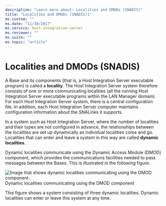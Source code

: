 ```yaml
---
description: "Learn more about: Localities and DMODs (SNADIS)"
title: "Localities and DMODs (SNADIS)1"
ms.custom: ""
ms.date: "11/30/2017"
ms.service: host-integration-server
ms.reviewer: ""
ms.suite: ""
ms.topic: "article"
---
```

# Localities and DMODs (SNADIS)
A Base and its components (that is, a Host Integration Server executable program) is called a **locality**. The Host Integration Server system therefore consists of one or more communicating localities (all the running Host Integration Server executable programs within the LAN Manager domain). For each Host Integration Server system, there is a central configuration file. In addition, each Host Integration Server computer maintains configuration information about the SNALinks it supports.  
  
 In a system such as Host Integration Server, where the number of localities and their types are not configured in advance, the relationships between the localities are set up dynamically as individual localities come and go. Localities that can enter and leave a system in this way are called **dynamic localities**.  
  
 Dynamic localities communicate using the Dynamic Access Module (DMOD) component, which provides the communications facilities needed to pass messages between the Bases. This is illustrated in the following figure.  
  
 ![Image that shows dynamic localities communicating using the DMOD component.](../core/media/his-32701a.gif "his_32701a")  
Dynamic localities communicating using the DMOD component  
  
 This figure shows a system consisting of three dynamic localities. Dynamic localities can enter or leave this system at any time.
